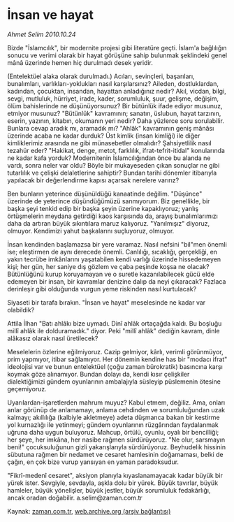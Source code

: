 # İnsan ve hayat

*Ahmet Selim 2010.10.24*

<td class="news-spot">
<p>Bizde "İslamcılık", bir modernite projesi gibi literatüre geçti. İslam'a bağlılığın sonucu ve verimi olarak bir hayat görüşüne sahip bulunmak şeklindeki genel mânâ üzerinde hemen hiç durulmadı desek yeridir.</p>
<p><p>(Entelektüel alaka olarak durulmadı.) Acıları, sevinçleri, başarıları, bunalımları, varlıkları-yoklukları nasıl karşılarsınız? Aileden, dostluklardan, kadından, çocuktan, insandan, hayattan anladığınız nedir? Akıl, vicdan, bilgi, sevgi, mutluluk, hürriyet, irade, kader, sorumluluk, şuur, gelişme, değişim, ölüm bahislerinde ne düşünüyorsunuz? Bir bütünlük ifade ediyor musunuz, etmiyor musunuz? "Bütünlük" kavramının; sanatın, üslubun, hayat tarzının, eserin, yazının, kitabın, okumanın yeri nedir? Daha yüzlerce soru sorulabilir. Bunlara cevap aradık mı, aramadık mı? "Ahlâk" kavramının geniş mânâsı üzerinde acaba ne kadar durduk? Üst kimlik (insan kimliği) ile diğer kimliklerimiz arasında ne gibi münasebetler olmalıdır? Şahsiyetlilik nasıl tezahür eder? "Hakikat, denge, metot, farklılık, ifrat-tefrit-itidal" konularında ne kadar kafa yorduk? Modernitenin İslamcılığından önce bu alanda ne vardı, sonra neler var oldu? Böyle bir mukayeseden çıkan sonuçlar ne gibi tutarlılık ve çelişki delaletlerine sahiptir? Bundan tarihi dönemler itibarıyla yapılacak bir değerlendirme kapısı açarsak nerelere varırız? 
<p>Ben bunların yeterince düşünüldüğü kanaatinde değilim. "Düşünce" üzerinde de yeterince düşündüğümüzü sanmıyorum. Biz genellikle, bir başka şeyi tenkid edip bir başka şeyin üzerine kapaklıyoruz; yanlış örtüşmelerin meydana getirdiği kaos karşısında da, arayış bunalımlarımızı daha da artıran büyük sıkıntılara maruz kalıyoruz. "Yanılmışız" diyoruz, olmuyor. Kendimizi yahut başkalarını suçluyoruz, olmuyor. 
<p>İnsan kendinden başlamazsa bir yere varamaz. Nasıl nefsini "bil"men önemli ise; eleştirmen de aynı derecede önemli. Canlılığı, sıcaklığı, gerçekliği, en yakın tecrübe imkânlarını yaşatabilen kendi varlığı üzerinde hissedemeyen kişi; her gün, her saniye dış gözlem ve çaba peşinde koşsa ne olacak? Bütünlüğünü kurup koruyamayan ve o suretle kazanılabilecek gücü elde edemeyen bir insan, bir kavramlar denizine dalıp da neyi çıkaracak? Fazlaca derinleşir gibi olduğunda vurgun yeme riskinden nasıl kurtulacak? 
<p>Siyaseti bir tarafa bırakın. "İnsan ve hayat" meselesinde ne kadar var olabildik? 
<p>Attila İlhan "Batı ahlâkı bize uymadı. Dinî ahlâk ortaçağda kaldı. Bu boşluğu millî ahlâk ile dolduramadık." diyor. Peki "millî ahlâk" dediğin kavram, dinle alâkasız olarak nasıl üretilecek?
<p>Meselelerin özlerine eğilmiyoruz. Cazip gelmiyor, kârlı, verimli görünmüyor, prim yapmıyor, itibar sağlamıyor. Her dönemin kendine has bir "modacı ifrat" ideolojisi var ve bunun entelektüel (çoğu zaman bürokratik) basıncına karşı koymak göze alınamıyor. Bundan dolayı da, kendi kısır çelişkiler dialektiğimizi gündem oyunlarının ambalajıyla süsleyip püslemenin ötesine geçemiyoruz. 
<p>Uyarılardan-işaretlerden mahrum muyuz? Kabul etmem, değiliz. Ama, onları anlar görünüp de anlamamayı, anlama cehdinden ve sorumluluğundan uzak kalmayı; akıllılığa (kalbiyle akletmeye) adeta düşmanca bakan bir kestirme yol kurnazlığı ile yetinmeyi; gündem oyunlarının rüzgârından faydalanmak uğruna daha uygun buluyoruz. Mahcup, örtülü, oyunlu, oyalı bir bencilliği; her şeye, her imkâna, her nasibe rağmen sürdürüyoruz. "Ne olur, sarsmayın beni!" çocuksuluğunun gizli yakarışlarıyla sürdürüyoruz. Beyhudelik hissinin sübutuna rağmen bir nedamet ve cesaret hamlesinin doğamaması, belki de çağın, en çok bize vurup yansıyan en yaman paradoksudur. 
<p>"Fikrî-medenî cesaret", aksiyon planıyla kıyaslanamayacak kadar büyük bir yürek ister. Sevgiyle, sevdayla, aşkla dolu bir yürek. Büyük tavırlar, büyük hamleler, büyük yönelişler, büyük jestler, büyük sorumluluk fedakârlığı, ancak oradan doğabilir. a.selim@zaman.com.tr</p>
<a href="http://web.archive.org/web/20101130181327/mailto:a.selim@zaman.com.tr">
</a></p></p></p></p></p></p></p></p></td>

Kaynak: [zaman.com.tr](http://zaman.com.tr/yazar.do?yazino=1044318), [web.archive.org (arşiv bağlantısı)](http://web.archive.org/web/20101130181327/http://zaman.com.tr/yazar.do?yazino=1044318)
